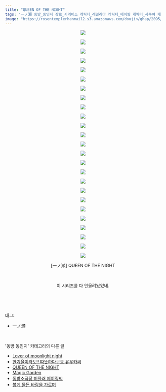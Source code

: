 ```yaml
---
title: "QUEEN OF THE NIGHT"
tags: "一ノ瀬 동방_동인지 장르_시리어스 캐릭터_레밀리아 캐릭터_메이링 캐릭터_사쿠야 캐릭터_파츄리 캐릭터_플랑드르"
image: "https://rosentemplerhanmail2.s3.amazonaws.com/doujin/ghap/2095/001.jpg"
---
```

<div class="article">
<p style="text-align: center; clear: none; float: none;"><img src="{{ site.imgserver12 }}/ghap/2095/001.jpg"/></p>
<p style="text-align: center; clear: none; float: none;"><img src="{{ site.imgserver12 }}/ghap/2095/002.jpg"/></p>
<p style="text-align: center; clear: none; float: none;"><img src="{{ site.imgserver12 }}/ghap/2095/003.jpg"/></p>
<p style="text-align: center; clear: none; float: none;"><img src="{{ site.imgserver12 }}/ghap/2095/004.jpg"/></p>
<p style="text-align: center; clear: none; float: none;"><img src="{{ site.imgserver12 }}/ghap/2095/005.jpg"/></p>
<p style="text-align: center; clear: none; float: none;"><img src="{{ site.imgserver12 }}/ghap/2095/006.jpg"/></p>
<p style="text-align: center; clear: none; float: none;"><img src="{{ site.imgserver12 }}/ghap/2095/007.jpg"/></p>
<p style="text-align: center; clear: none; float: none;"><img src="{{ site.imgserver12 }}/ghap/2095/008.jpg"/></p>
<p style="text-align: center; clear: none; float: none;"><img src="{{ site.imgserver12 }}/ghap/2095/009.jpg"/></p>
<p style="text-align: center; clear: none; float: none;"><img src="{{ site.imgserver12 }}/ghap/2095/010.jpg"/></p>
<p style="text-align: center; clear: none; float: none;"><img src="{{ site.imgserver12 }}/ghap/2095/011.jpg"/></p>
<p style="text-align: center; clear: none; float: none;"><img src="{{ site.imgserver12 }}/ghap/2095/012.jpg"/></p>
<p style="text-align: center; clear: none; float: none;"><img src="{{ site.imgserver12 }}/ghap/2095/013.jpg"/></p>
<p style="text-align: center; clear: none; float: none;"><img src="{{ site.imgserver12 }}/ghap/2095/014.jpg"/></p>
<p style="text-align: center; clear: none; float: none;"><img src="{{ site.imgserver12 }}/ghap/2095/015.jpg"/></p>
<p style="text-align: center; clear: none; float: none;"><img src="{{ site.imgserver12 }}/ghap/2095/016.jpg"/></p>
<p style="text-align: center; clear: none; float: none;"><img src="{{ site.imgserver12 }}/ghap/2095/017.jpg"/></p>
<p style="text-align: center; clear: none; float: none;"><img src="{{ site.imgserver12 }}/ghap/2095/018.jpg"/></p>
<p style="text-align: center; clear: none; float: none;"><img src="{{ site.imgserver12 }}/ghap/2095/019.jpg"/></p>
<p style="text-align: center; clear: none; float: none;"><img src="{{ site.imgserver12 }}/ghap/2095/020.jpg"/></p>
<p style="text-align: center; clear: none; float: none;"><img src="{{ site.imgserver12 }}/ghap/2095/021.jpg"/></p>
<p style="text-align: center; clear: none; float: none;"><img src="{{ site.imgserver12 }}/ghap/2095/022.jpg"/></p>
<p style="text-align: center; clear: none; float: none;"><img src="{{ site.imgserver12 }}/ghap/2095/023.jpg"/></p>
<p style="text-align: center; clear: none; float: none;"><img src="{{ site.imgserver12 }}/ghap/2095/024.jpg"/></p>
<p style="text-align: center; clear: none; float: none;"><img src="{{ site.imgserver12 }}/ghap/2095/025.jpg"/></p>
<p style="text-align: center; clear: none; float: none;">[一ノ瀬] QUEEN OF THE NIGHT</p>
<p style="text-align: center; clear: none; float: none;"><br/></p>
<p style="text-align: center; clear: none; float: none;">이 시리즈를 다 안올려놨었네.</p>
<p><br/></p>
</div><br/>
<div class="tagTrail">
<p>태그: </p>
<ul>
<li>一ノ瀬</li>
</ul>
</div><br/>
<div class="another">
<p>'동방 동인지' 카테고리의 다른 글</p>
<ul>
<li><a href="/ghap_2097">Lover of moonlight night</a></li>
<li><a href="/ghap_2096">한겨울이라도!! 따뜻하다구요 유우카씨</a></li>
<li><a href="/ghap_2095">QUEEN OF THE NIGHT</a></li>
<li><a href="/ghap_2094">Magic Garden</a></li>
<li><a href="/ghap_2093">동방소극장 머플러 메이링씨</a></li>
<li><a href="/ghap_2091">붉게 물든 바람을 가르며</a></li>
</ul>
</div><br/>
<div class="cb_module cb_fluid">
<div class="cb_wrt cb_profile">
</div><!-- commentList close -->
</div><br/>
